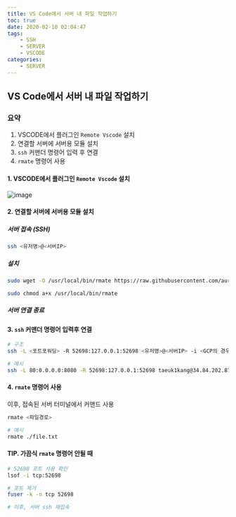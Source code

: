 ```yaml
---
title: VS Code에서 서버 내 파일 작업하기
toc: true
date: 2020-02-10 02:04:47
tags:
	- SSH
	- SERVER
	- VSCODE
categories:
	- SERVER
---
```


## VS Code에서 서버 내 파일 작업하기

### 요약

1. VSCODE에서 플러그인 `Remote Vscode` 설치
2. 연결할 서버에 서버용 모듈 설치
3. `ssh` 커맨더 명령어 입력 후 연결
4. `rmate` 명령어 사용

#### 1. VSCODE에서 플러그인 `Remote Vscode` 설치

![image](https://user-images.githubusercontent.com/26294469/74106488-cb90a800-4baa-11ea-9504-7084f9681963.png)

#### 2. 연결할 서버에 서버용 모듈 설치

##### 서버 접속 (SSH)

```bash
ssh <유저명>@<서버IP>
```

##### 설치

```bash
sudo wget -O /usr/local/bin/rmate https://raw.githubusercontent.com/aurora/rmate/master/rmate

sudo chmod a+x /usr/local/bin/rmate
```

##### 서버 연결 종료

#### 3. `ssh` 커맨더 명령어 입력후 연결

```bash
# 구조
ssh -L <포트포워딩> -R 52698:127.0.0.1:52698 <유저명>@<서버IP> -i <GCP의 경우, 퍼블릭키>

# 예시
ssh -L 80:0.0.0.0:8080 -R 52698:127.0.0.1:52698 taeuk1kang@34.84.202.87 -i ./taeuk1kang
```

#### 4. `rmate` 명령어 사용

이후, 접속된 서버 터미널에서 커맨드 사용

```bash
rmate <파일경로>

# 예시
rmate ./file.txt
```



#### TIP. 가끔식 `rmate` 명령어 안될 때

```bash
# 52698 포트 사용 확인
lsof -i tcp:52698

# 포트 제거
fuser -k -n tcp 52698

# 이후, 서버 ssh 재접속
```

